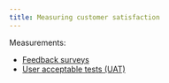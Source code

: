 ```yaml
---
title: Measuring customer satisfaction
---
```

Measurements:
- [Feedback surveys](danielesalvatore/project-management/project-execution/quality-management/feedback-surveys.md)
- [User acceptable tests (UAT)](danielesalvatore/project-management/project-execution/quality-management/user-acceptable-tests-uat.md)